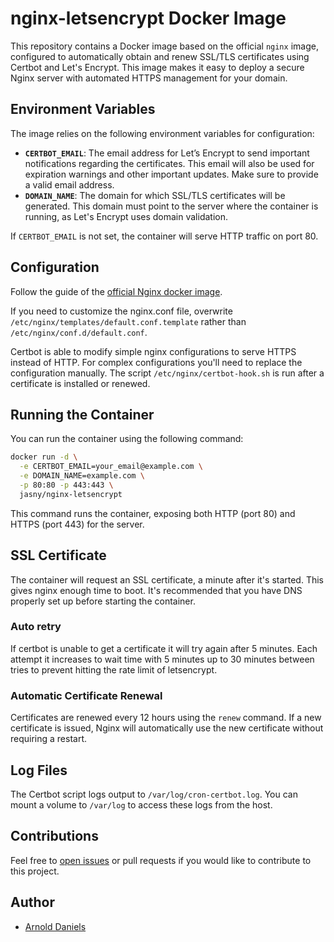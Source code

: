 # nginx-letsencrypt Docker Image

This repository contains a Docker image based on the official `nginx` image, configured to automatically obtain and renew SSL/TLS certificates using Certbot and Let's Encrypt. This image makes it easy to deploy a secure Nginx server with automated HTTPS management for your domain.

## Environment Variables
The image relies on the following environment variables for configuration:

- **`CERTBOT_EMAIL`**: The email address for Let’s Encrypt to send important notifications regarding the certificates. This email will also be used for expiration warnings and other important updates. Make sure to provide a valid email address.
- **`DOMAIN_NAME`**: The domain for which SSL/TLS certificates will be generated. This domain must point to the server where the container is running, as Let's Encrypt uses domain validation.

If `CERTBOT_EMAIL` is not set, the container will serve HTTP traffic on port 80.

## Configuration

Follow the guide of the [official Nginx docker image](https://hub.docker.com/_/nginx).

If you need to customize the nginx.conf file, overwrite `/etc/nginx/templates/default.conf.template` rather than `/etc/nginx/conf.d/default.conf`.

Certbot is able to modify simple nginx configurations to serve HTTPS instead of HTTP. For complex configurations you'll need to replace the configuration manually. The script `/etc/nginx/certbot-hook.sh` is run after a certificate is installed or renewed.

## Running the Container
You can run the container using the following command:

```sh
docker run -d \
  -e CERTBOT_EMAIL=your_email@example.com \
  -e DOMAIN_NAME=example.com \
  -p 80:80 -p 443:443 \
  jasny/nginx-letsencrypt
```

This command runs the container, exposing both HTTP (port 80) and HTTPS (port 443) for the server.

## SSL Certificate
The container will request an SSL certificate, a minute after it's started. This gives nginx enough time to boot. It's recommended that you have DNS properly set up before starting the container.

### Auto retry
If certbot is unable to get a certificate it will try again after 5 minutes. Each attempt it increases to wait time with 5 minutes up to 30 minutes between tries to prevent hitting the rate limit of letsencrypt.

### Automatic Certificate Renewal
Certificates are renewed every 12 hours using the `renew` command. If a new certificate is issued, Nginx will automatically use the new certificate without requiring a restart.

## Log Files
The Certbot script logs output to `/var/log/cron-certbot.log`. You can mount a volume to `/var/log` to access these logs from the host.

## Contributions
Feel free to [open issues](https://github.com/jasny/nginx-letsencrypt-docker/issues) or pull requests if you would like to contribute to this project.

## Author
- [Arnold Daniels](https://jasny.net)


